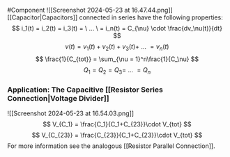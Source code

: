 #Component 
![[Screenshot 2024-05-23 at 16.47.44.png]]
[[Capacitor|Capacitors]] connected in series have the following properties: 
$$
i_1(t) = i_2(t) = i_3(t) = \ ... \ = i_n(t) = C_{\nu} \cdot \frac{dv_\nu(t)}{dt}
$$
$$
v(t) = v_1(t) + v_2(t) + v_3(t) + \ ... \ = v_n(t) 
$$
$$
\frac{1}{C_{tot}} = \sum_{\nu = 1}^n\frac{1}{C_\nu}
$$
$$
Q_1 = Q_2 = Q_3 = \ ... \ = Q_n
$$
### Application: The Capacitive [[Resistor Series Connection|Voltage Divider]]
![[Screenshot 2024-05-23 at 16.54.03.png]]
$$
V_{C_1} = \frac{C_1}{C_1+C_{23}}\cdot V_{tot}
$$
$$
V_{C_{23}} = \frac{C_{23}}{C_1+C_{23}}\cdot V_{tot}
$$
For more information see the analogous [[Resistor Parallel Connection]].
